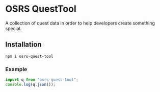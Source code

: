# OSRS QuestTool  

A collection of quest data in order to help developers create something special. 

## Installation 
```
npm i osrs-quest-tool
```

### Example
```js
import q from "osrs-quest-tool";
console.log(q.json());
```
